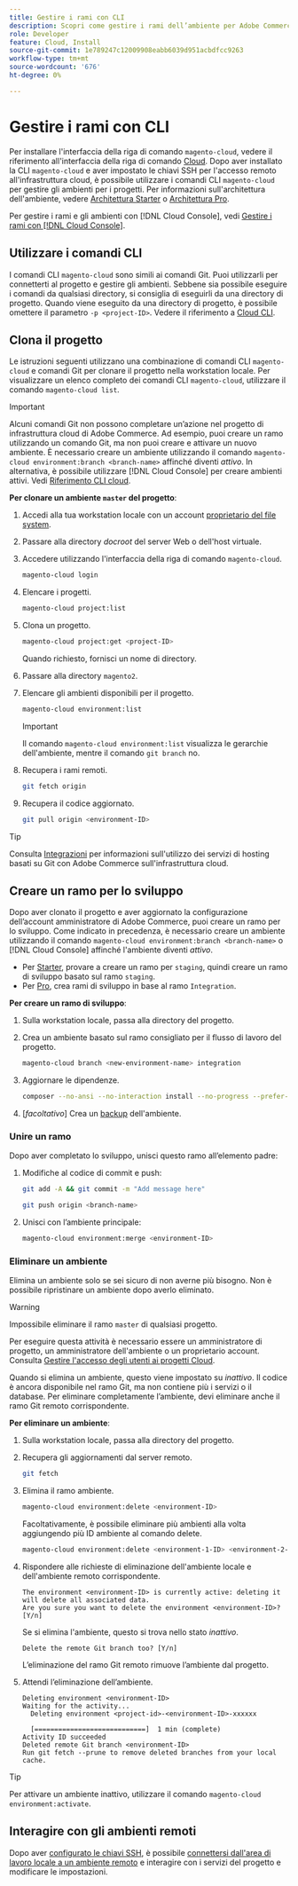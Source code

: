 ```yaml
---
title: Gestire i rami con CLI
description: Scopri come gestire i rami dell’ambiente per Adobe Commerce sull’infrastruttura cloud utilizzando Cloud CLI.
role: Developer
feature: Cloud, Install
source-git-commit: 1e789247c12009908eabb6039d951acbdfcc9263
workflow-type: tm+mt
source-wordcount: '676'
ht-degree: 0%

---
```


# Gestire i rami con CLI

Per installare l&#39;interfaccia della riga di comando `magento-cloud`, vedere il riferimento all&#39;interfaccia della riga di comando [Cloud](../dev-tools/cloud-cli-overview.md). Dopo aver installato la CLI `magento-cloud` e aver impostato le chiavi SSH per l&#39;accesso remoto all&#39;infrastruttura cloud, è possibile utilizzare i comandi CLI `magento-cloud` per gestire gli ambienti per i progetti. Per informazioni sull&#39;architettura dell&#39;ambiente, vedere [Architettura Starter](../architecture/starter-architecture.md) o [Architettura Pro](../architecture/pro-architecture.md).

Per gestire i rami e gli ambienti con [!DNL Cloud Console], vedi [Gestire i rami con  [!DNL Cloud Console]](../project/console-branches.md).

## Utilizzare i comandi CLI

I comandi CLI `magento-cloud` sono simili ai comandi Git. Puoi utilizzarli per connetterti al progetto e gestire gli ambienti. Sebbene sia possibile eseguire i comandi da qualsiasi directory, si consiglia di eseguirli da una directory di progetto. Quando viene eseguito da una directory di progetto, è possibile omettere il parametro `-p <project-ID>`. Vedere il riferimento a [Cloud CLI](../dev-tools/cloud-cli-overview.md).

## Clona il progetto

Le istruzioni seguenti utilizzano una combinazione di comandi CLI `magento-cloud` e comandi Git per clonare il progetto nella workstation locale. Per visualizzare un elenco completo dei comandi CLI `magento-cloud`, utilizzare il comando `magento-cloud list`.

>[!IMPORTANT]
>
>Alcuni comandi Git non possono completare un’azione nel progetto di infrastruttura cloud di Adobe Commerce. Ad esempio, puoi creare un ramo utilizzando un comando Git, ma non puoi creare e attivare un nuovo ambiente. È necessario creare un ambiente utilizzando il comando `magento-cloud environment:branch <branch-name>` affinché diventi _attivo_. In alternativa, è possibile utilizzare [!DNL Cloud Console] per creare ambienti attivi. Vedi [Riferimento CLI cloud](../dev-tools/cloud-cli-overview.md#git-commands).

**Per clonare un ambiente `master` del progetto**:

1. Accedi alla tua workstation locale con un account [proprietario del file system](https://experienceleague.adobe.com/docs/commerce-operations/installation-guide/prerequisites/file-system/configure-permissions.html).

1. Passare alla directory _docroot_ del server Web o dell&#39;host virtuale.

1. Accedere utilizzando l&#39;interfaccia della riga di comando `magento-cloud`.

   ```bash
   magento-cloud login
   ```

1. Elencare i progetti.

   ```bash
   magento-cloud project:list
   ```

1. Clona un progetto.

   ```bash
   magento-cloud project:get <project-ID>
   ```

   Quando richiesto, fornisci un nome di directory.

1. Passare alla directory `magento2`.

1. Elencare gli ambienti disponibili per il progetto.

   ```bash
   magento-cloud environment:list
   ```

   >[!IMPORTANT]
   >
   >Il comando `magento-cloud environment:list` visualizza le gerarchie dell&#39;ambiente, mentre il comando `git branch` no.

1. Recupera i rami remoti.

   ```bash
   git fetch origin
   ```

1. Recupera il codice aggiornato.

   ```bash
   git pull origin <environment-ID>
   ```

>[!TIP]
>
>Consulta [Integrazioni](../integrations/overview.md) per informazioni sull&#39;utilizzo dei servizi di hosting basati su Git con Adobe Commerce sull&#39;infrastruttura cloud.

## Creare un ramo per lo sviluppo

Dopo aver clonato il progetto e aver aggiornato la configurazione dell’account amministratore di Adobe Commerce, puoi creare un ramo per lo sviluppo. Come indicato in precedenza, è necessario creare un ambiente utilizzando il comando `magento-cloud environment:branch <branch-name>` o [!DNL Cloud Console] affinché l&#39;ambiente diventi _attivo_.

- Per [Starter](../architecture/starter-develop-deploy-workflow.md#clone-and-branch), provare a creare un ramo per `staging`, quindi creare un ramo di sviluppo basato sul ramo `staging`.
- Per [Pro](../architecture/pro-develop-deploy-workflow.md#development-workflow), crea rami di sviluppo in base al ramo `Integration`.

**Per creare un ramo di sviluppo**:

1. Sulla workstation locale, passa alla directory del progetto.

1. Crea un ambiente basato sul ramo consigliato per il flusso di lavoro del progetto.

   ```bash
   magento-cloud branch <new-environment-name> integration
   ```

1. Aggiornare le dipendenze.

   ```bash
   composer --no-ansi --no-interaction install --no-progress --prefer-dist --optimize-autoloader
   ```

1. [_facoltativo_] Crea un [backup](../storage/snapshots.md) dell&#39;ambiente.

### Unire un ramo

Dopo aver completato lo sviluppo, unisci questo ramo all’elemento padre:

1. Modifiche al codice di commit e push:

   ```bash
   git add -A && git commit -m "Add message here"
   ```

   ```bash
   git push origin <branch-name>
   ```

1. Unisci con l’ambiente principale:

   ```bash
   magento-cloud environment:merge <environment-ID>
   ```

### Eliminare un ambiente

Elimina un ambiente solo se sei sicuro di non averne più bisogno. Non è possibile ripristinare un ambiente dopo averlo eliminato.

>[!WARNING]
>
>Impossibile eliminare il ramo `master` di qualsiasi progetto.

Per eseguire questa attività è necessario essere un amministratore di progetto, un amministratore dell&#39;ambiente o un proprietario account. Consulta [Gestire l&#39;accesso degli utenti ai progetti Cloud](../project/user-access.md).

Quando si elimina un ambiente, questo viene impostato su _inattivo_. Il codice è ancora disponibile nel ramo Git, ma non contiene più i servizi o il database. Per eliminare completamente l’ambiente, devi eliminare anche il ramo Git remoto corrispondente.

**Per eliminare un ambiente**:

1. Sulla workstation locale, passa alla directory del progetto.

1. Recupera gli aggiornamenti dal server remoto.

   ```bash
   git fetch
   ```

1. Elimina il ramo ambiente.

   ```bash
   magento-cloud environment:delete <environment-ID>
   ```

   Facoltativamente, è possibile eliminare più ambienti alla volta aggiungendo più ID ambiente al comando delete.

   ```bash
   magento-cloud environment:delete <environment-1-ID> <environment-2-ID>
   ```

1. Rispondere alle richieste di eliminazione dell&#39;ambiente locale e dell&#39;ambiente remoto corrispondente.

   ```
   The environment <environment-ID> is currently active: deleting it will delete all associated data.
   Are you sure you want to delete the environment <environment-ID>? [Y/n]
   ```

   Se si elimina l&#39;ambiente, questo si trova nello stato _inattivo_.

   ```
   Delete the remote Git branch too? [Y/n]
   ```

   L’eliminazione del ramo Git remoto rimuove l’ambiente dal progetto.

1. Attendi l’eliminazione dell’ambiente.

   ```
   Deleting environment <environment-ID>
   Waiting for the activity...
     Deleting environment <project-id>-<environment-ID>-xxxxxx
   
     [============================]  1 min (complete)
   Activity ID succeeded
   Deleted remote Git branch <environment-ID>
   Run git fetch --prune to remove deleted branches from your local cache.
   ```

>[!TIP]
>
>Per attivare un ambiente inattivo, utilizzare il comando `magento-cloud environment:activate`.

## Interagire con gli ambienti remoti

Dopo aver [configurato le chiavi SSH](../development/secure-connections.md), è possibile [connettersi dall&#39;area di lavoro locale a un ambiente remoto](../development/secure-connections.md#connect-to-a-remote-environment) e interagire con i servizi del progetto e modificare le impostazioni.
